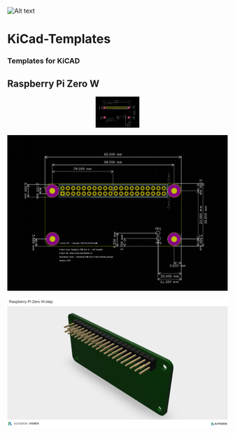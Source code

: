 ![Alt text](https://www.studiopieters.nl/wp-content/uploads/2018/12/StudioPieters_Logo_2019_Small-1-e1546242858628.png) 
# KiCad-Templates
### Templates for KiCAD

## Raspberry Pi Zero W

<p align="center">
  <img src="https://raw.githubusercontent.com/AchimPieters/KiCad-Templates/master/Images/Raspberry%20Pi%20Zero%20W.PNG" width="100" title="Github Logo">
</p>

![KiCad](https://raw.githubusercontent.com/AchimPieters/KiCad-Templates/master/Images/Raspberry%20Pi%20Zero%20W.PNG)
        
![Step](https://raw.githubusercontent.com/AchimPieters/KiCad-Templates/master/Images/Raspberry%20Pi%20Zero%20W.step.png) 
      
      
